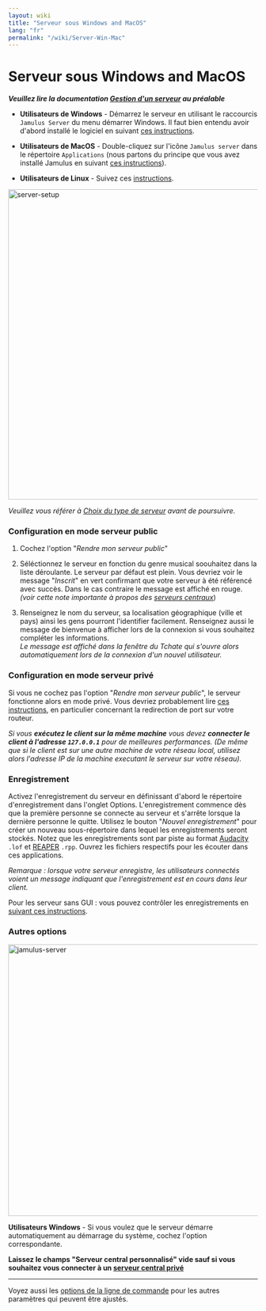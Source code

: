 ```yaml
---
layout: wiki
title: "Serveur sous Windows and MacOS"
lang: "fr"
permalink: "/wiki/Server-Win-Mac"
---
```


# Serveur sous Windows and MacOS

**_Veuillez lire la documentation [Gestion d'un serveur](Running-a-Server) au préalable_**

* **Utilisateurs de Windows** - Démarrez le serveur en utilisant le raccourcis `Jamulus Server` du menu démarrer Windows. Il faut bien entendu avoir d'abord installé le logiciel en suivant [ces instructions](Installation-for-Windows).  

* **Utilisateurs de MacOS** - Double-cliquez sur l'icône `Jamulus server` dans le répertoire `Applications` (nous partons du principe que vous avez installé Jamulus en suivant [ces instructions](Installation-for-Macintosh)).

* **Utilisateurs de Linux** - Suivez ces [instructions](Server-Linux#serveur-avec-interface-graphique).

<img width="627" alt="server-setup" src="https://user-images.githubusercontent.com/4561747/87871031-19ed7280-c9a5-11ea-9104-6234a227ed62.png">

_Veuillez vous référer à [Choix du type de serveur](Choosing-a-Server-Type) avant de poursuivre._

### Configuration en mode serveur public

1. Cochez l'option "_Rendre mon serveur public_"

1. Séléctionnez le serveur en fonction du genre musical soouhaitez dans la liste déroulante. Le serveur par défaut est plein. Vous devriez voir le message "_Inscrit_" en vert confirmant que votre serveur à été référencé avec succès. Dans le cas contraire le message est affiché en rouge. 
_(voir cette note importante à propos des [serveurs centraux](Central-Servers)_)

1. Renseignez le nom du serveur, sa localisation géographique (ville et pays) ainsi les gens pourront l'identifier facilement. Renseignez aussi le message de bienvenue à afficher lors de la connexion si vous souhaitez compléter les informations.  
_Le message est affiché dans la fenêtre du Tchate qui s'ouvre alors automatiquement lors de la connexion d'un nouvel utilisateur._

### Configuration en mode serveur privé

Si vous ne cochez pas l'option "_Rendre mon serveur public_", le serveur fonctionne alors en mode privé.
Vous devriez probablement lire [ces instructions](Running-a-Private-Server), en particulier concernant la redirection de port sur votre routeur.

_Si vous **exécutez le client sur la même machine** vous devez **connecter le client à l'adresse `127.0.0.1`** pour de meilleures performances. (De même que si le client est sur une autre machine de votre réseau local, utilisez alors l'adresse IP de la machine executant le serveur sur votre réseau)._

### Enregistrement

Activez l'enregistrement du serveur en définissant d'abord le répertoire d'enregistrement dans l'onglet Options. L'enregistrement commence dès que la première personne se connecte au serveur et s'arrête lorsque la dernière personne le quitte. Utilisez le bouton "_Nouvel enregistrement_" pour créer un nouveau sous-répertoire dans lequel les enregistrements seront stockés. Notez que les enregistrements sont par piste au format [Audacity](https://www.audacityteam.org/) `.lof` et [REAPER](https://en.wikipedia.org/wiki/REAPER) `.rpp`. Ouvrez les fichiers respectifs pour les écouter dans ces applications.

_Remarque : lorsque votre serveur enregistre, les utilisateurs connectés voient un message indiquant que l'enregistrement est en cours dans leur client._

Pour les serveur sans GUI : vous pouvez contrôler les enregistrements en [suivant ces instructions](Server-Linux#gestion-des-enregistrements).


### Autres options

<img width="549" alt="jamulus-server" src="https://user-images.githubusercontent.com/4561747/95724775-accd3e80-0c6e-11eb-90ba-7131e9c15316.png">

**Utilisateurs Windows** - Si vous voulez que le serveur démarre automatiquement au démarrage du système, cochez l'option correspondante.

**Laissez le champs "Serveur central personnalisé" vide sauf si vous souhaitez vous connecter à un [serveur central privé](Choosing-a-Server-Type#3-serveur-central)**

***

Voyez aussi les [options de la ligne de commande](Command-Line-Options) pour les autres paramètres qui peuvent être ajustés.
